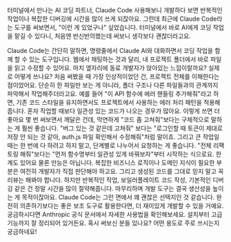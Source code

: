 터미널에서 만나는 AI 코딩 파트너, Claude Code 사용해보니
개발하다 보면 반복적인 작업이나 복잡한 디버깅에 시간을 많이 쓰게 되잖아요. 그런데 최근에 Claude Code라는 도구를 써보면서, "이런 게 있었구나" 싶었습니다. 터미널에서 바로 AI에게 코딩 작업을 맡길 수 있다니, 처음엔 반신반의했는데 써보니 생각보다 괜찮더라고요.

Claude Code는
간단히 말하면, 명령줄에서 Claude AI와 대화하면서 코딩 작업을 함께 할 수 있는 도구입니다. 웹에서 채팅하는 것과 달리, 내 프로젝트 폴더에서 바로 파일을 읽고 수정할 수 있어요. 마치 옆자리에 동료 개발자가 앉아있는 느낌이랄까요?
실제로 어떻게 쓰나요?
처음 써봤을 때 가장 인상적이었던 건, 프로젝트 전체를 이해한다는 점이었어요. 단순히 한 파일만 보는 게 아니라, 폴더 구조나 다른 파일들과의 관계까지 파악해서 작업해주더라고요.
예를 들어 "이 API 함수에 에러 핸들링 추가해줘"라고 하면, 기존 코드 스타일을 유지하면서도 프로젝트에서 사용하는 에러 처리 패턴을 적용해줍니다. 혼자 작업할 때보다 일관성 있는 코드가 나오는 경우가 많아요.
이렇게 쓰면 더 좋아요
몇 번 써보면서 깨달은 건데, 막연하게 "코드 좀 고쳐줘"보다는 구체적으로 말하는 게 훨씬 좋습니다.
"버그 있는 것 같은데 고쳐줘" 보다는 "로그인할 때 토큰이 제대로 저장 안 되는 것 같아, auth.js 파일 확인해서 수정해줘"처럼 말이죠.
그리고 큰 작업일 때는 한 번에 다 하려고 하지 말고, 단계별로 나누어서 요청하는 게 좋습니다. "전체 리팩토링 해줘"보다는 "먼저 함수명부터 일관성 있게 바꿔보자"부터 시작하는 식으로요.
한계도 있어요
물론 만능은 아닙니다. 복잡한 비즈니스 로직이나 도메인 지식이 필요한 부분은 여전히 개발자가 직접 판단해야 하고요. 그리고 생성된 코드를 그대로 믿지 말고 꼭 리뷰는 해봐야 합니다.
하지만 반복적인 작업, 보일러플레이트 코드 작성, 기본적인 디버깅 같은 건 정말 시간을 많이 절약해줍니다.
마무리하며
개발 도구는 결국 생산성을 높이는 게 목적이잖아요. Claude Code는 그런 면에서 꽤 괜찮은 선택지인 것 같습니다. 완전히 의존하기보다는 좋은 보조 도구로 활용한다면, 더 재미있게 개발할 수 있을 거예요.
궁금하시다면 Anthropic 공식 문서에서 자세한 사용법을 확인해보세요. 설치부터 고급 기능까지 잘 정리되어 있거든요.
혹시 써보신 분들 있나요? 어떤 용도로 주로 쓰시는지 궁금하네요!
